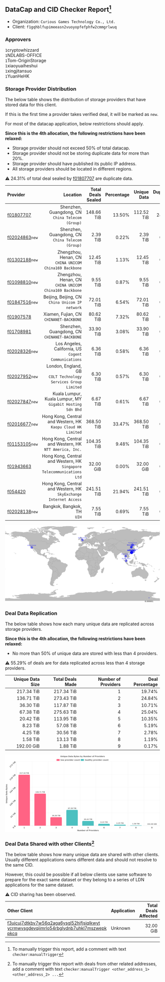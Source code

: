 ## DataCap and CID Checker Report[^1]
 - Organization: `Curious Games Technology Co., Ltd.`
 - Client: `f1gqhblfupimeeasn2vuoyopfefphfw2cmmgrlwuq`
### Approvers
`1`cryptowhizzard<br/>`1`NDLABS-OFFICE<br/>`1`Tom-OriginStorage<br/>`1`xiaoyuaiheshui<br/>`1`xingjitansuo<br/>`1`YuanHeHK

### Storage Provider Distribution
The below table shows the distribution of storage providers that have stored data for this client.

If this is the first time a provider takes verified deal, it will be marked as `new`.

For most of the datacap application, below restrictions should apply.

**Since this is the 4th allocation, the following restrictions have been relaxed:**
 - Storage provider should not exceed 50% of total datacap.
 - Storage provider should not be storing duplicate data for more than 20%.
 - Storage provider should have published its public IP address.
 - All storage providers should be located in different regions.

⚠️ 24.31% of total deal sealed by [f01807707](https://filfox.info/en/address/f01807707) are duplicate data.

| Provider                                                    |                                                                  Location | Total Deals Sealed | Percentage | Unique Data | Duplicate Deals |
| :---------------------------------------------------------- | ------------------------------------------------------------------------: | -----------------: | ---------: | ----------: | --------------: |
| [f01807707](https://filfox.info/en/address/f01807707)       |                       Shenzhen, Guangdong, CN<br/>`China Telecom (Group)` |         148.66 TiB |     13.50% |  112.52 TiB |          24.31% |
| [f02024863](https://filfox.info/en/address/f02024863)`new`  |                       Shenzhen, Guangdong, CN<br/>`China Telecom (Group)` |           2.39 TiB |      0.22% |    2.39 TiB |           0.00% |
| [f01302188](https://filfox.info/en/address/f01302188)`new`  |                 Zhengzhou, Henan, CN<br/>`CHINA UNICOM China169 Backbone` |          12.45 TiB |      1.13% |   12.45 TiB |           0.00% |
| [f01098810](https://filfox.info/en/address/f01098810)`new`  |                 Zhengzhou, Henan, CN<br/>`CHINA UNICOM China169 Backbone` |           9.55 TiB |      0.87% |    9.55 TiB |           0.00% |
| [f01847516](https://filfox.info/en/address/f01847516)`new`  |                        Beijing, Beijing, CN<br/>`China Unicom IP network` |          72.01 TiB |      6.54% |   72.01 TiB |           0.00% |
| [f01907578](https://filfox.info/en/address/f01907578)       |                                Xiamen, Fujian, CN<br/>`CHINANET-BACKBONE` |          80.62 TiB |      7.32% |   80.62 TiB |           0.00% |
| [f01708981](https://filfox.info/en/address/f01708981)       |                           Shenzhen, Guangdong, CN<br/>`CHINANET-BACKBONE` |          33.90 TiB |      3.08% |   33.90 TiB |           0.00% |
| [f02028326](https://filfox.info/en/address/f02028326)`new`  |                   Los Angeles, California, US<br/>`Cogent Communications` |           6.36 TiB |      0.58% |    6.36 TiB |           0.00% |
| [f02027952](https://filfox.info/en/address/f02027952)`new`  |          London, England, GB<br/>`COLT Technology Services Group Limited` |           6.30 TiB |      0.57% |    6.30 TiB |           0.00% |
| [f02027847](https://filfox.info/en/address/f02027847)`new`  |              Kuala Lumpur, Kuala Lumpur, MY<br/>`Gigabit Hosting Sdn Bhd` |           6.67 TiB |      0.61% |    6.67 TiB |           0.00% |
| [f02016677](https://filfox.info/en/address/f02016677)`new`  |           Hong Kong, Central and Western, HK<br/>`Kaopu Cloud HK Limited` |         368.50 TiB |     33.47% |  368.50 TiB |           0.00% |
| [f01153105](https://filfox.info/en/address/f01153105)`new`  |                Hong Kong, Central and Western, HK<br/>`NTT America, Inc.` |         104.35 TiB |      9.48% |  104.35 TiB |           0.00% |
| [f01943663](https://filfox.info/en/address/f01943663)       | Hong Kong, Central and Western, HK<br/>`Singapore Telecommunications Ltd` |          32.00 GiB |      0.00% |   32.00 GiB |           0.00% |
| [f054420](https://filfox.info/en/address/f054420)           |      Hong Kong, Central and Western, HK<br/>`SkyExchange Internet Access` |         241.51 TiB |     21.94% |  241.51 TiB |           0.00% |
| [f02028138](https://filfox.info/en/address/f02028138)`new`  |                                            Bangkok, Bangkok, TH<br/>`UIH` |           7.55 TiB |      0.69% |    7.55 TiB |           0.00% |

<img src="https://raw.githubusercontent.com/data-preservation-programs/filplus-checker-assets/main/filecoin-project/filecoin-plus-large-datasets/issues/1088/1677488900254.png"/>

### Deal Data Replication
The below table shows how each many unique data are replicated across storage providers.


**Since this is the 4th allocation, the following restrictions have been relaxed:**
- No more than 50% of unique data are stored with less than 4 providers.

⚠️ 55.29% of deals are for data replicated across less than 4 storage providers.

| Unique Data Size | Total Deals Made | Number of Providers | Deal Percentage |
| ---------------: | ---------------: | ------------------: | --------------: |
|       217.34 TiB |       217.34 TiB |                   1 |          19.74% |
|       136.71 TiB |       273.43 TiB |                   2 |          24.84% |
|        36.30 TiB |       117.87 TiB |                   3 |          10.71% |
|        67.38 TiB |       275.63 TiB |                   4 |          25.04% |
|        20.42 TiB |       113.95 TiB |                   5 |          10.35% |
|         8.23 TiB |        57.08 TiB |                   6 |           5.19% |
|         4.25 TiB |        30.56 TiB |                   7 |           2.78% |
|         1.58 TiB |        13.13 TiB |                   8 |           1.19% |
|       192.00 GiB |         1.88 TiB |                   9 |           0.17% |

<img src="https://raw.githubusercontent.com/data-preservation-programs/filplus-checker-assets/main/filecoin-project/filecoin-plus-large-datasets/issues/1088/1677488901010.png"/>

### Deal Data Shared with other Clients[^3]
The below table shows how many unique data are shared with other clients.
Usually different applications owns different data and should not resolve to the same CID.

However, this could be possible if all below clients use same software to prepare for the exact same dataset or they belong to a series of LDN applications for the same dataset.

⚠️ CID sharing has been observed.

| Other Client                                                                                                                                                                                                              | Application | Total Deals Affected | Unique CIDs | Approvers |
| :------------------------------------------------------------------------------------------------------------------------------------------------------------------------------------------------------------------------ | :---------- | -------------------: | ----------: | :-------- |
| [f3ujcuj7dtkbv7w56q2aga6ysgl52hjfjsjqlkwyt<br/>ycrmwvsgdevqiimrlo54rbglydnb7uhkl7mszwepk<br/>pkcq](https://filfox.info/en/address/f3ujcuj7dtkbv7w56q2aga6ysgl52hjfjsjqlkwytycrmwvsgdevqiimrlo54rbglydnb7uhkl7mszwepkpkcq) | Unknown     |            32.00 GiB |           1 | Unknown   |

[^1]: To manually trigger this report, add a comment with text `checker:manualTrigger`

[^2]: Deals from those addresses are combined into this report as they are specified with `checker:manualTrigger`

[^3]: To manually trigger this report with deals from other related addresses, add a comment with text `checker:manualTrigger <other_address_1> <other_address_2> ...`
